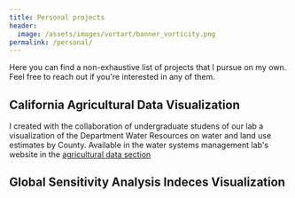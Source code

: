 ```yaml
---
title: Personal projects
header:
  image: /assets/images/vortart/banner_vorticity.png
permalink: /personal/
---
```


Here you can find a non-exhaustive list of projects that I pursue on my own. Feel free 
to reach out if you're interested in any of them.

## California Agricultural Data Visualization

I created with the collaboration of undergraduate studens of our lab a visualization of the Department Water Resources on water and land use estimates by County. Available in the water systems management lab's website in the [agricultural data section](https://wsm.ucmerced.edu/agricultural-data/)




## Global Sensitivity Analysis Indeces Visualization 




